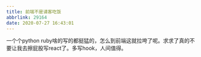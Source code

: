 ```yaml
---
title: 前端不是请客吃饭
abbrlink: 29164
date: 2020-07-27 16:43:01
---
```


一个个python ruby啥的写的都挺猛的，怎么到前端这就拉垮了呢。求求了真的不要让我去擦屁股写react了。多写hook，人间值得。